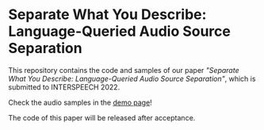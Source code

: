 # Separate What You Describe: Language-Queried Audio Source Separation

This repository contains the code and samples of our paper *"Separate What You Describe: Language-Queried Audio Source Separation"*, which is submitted to INTERSPEECH 2022. 

Check the audio samples in the [demo page](https://haoheliu.github.io/demopage-voicefixer/)!

The code of this paper will be released after acceptance.
